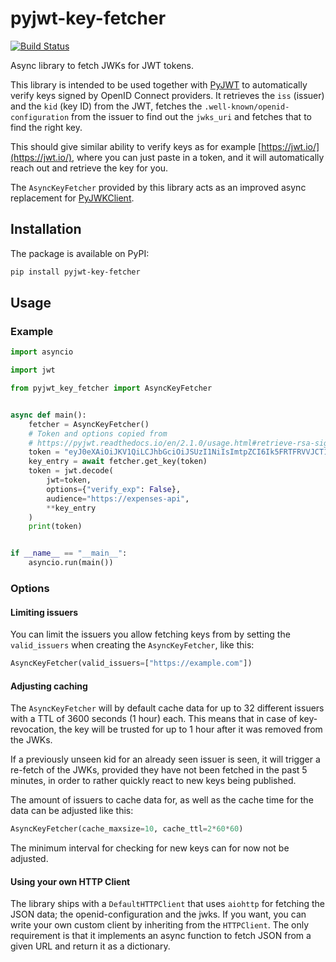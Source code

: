 # pyjwt-key-fetcher

[![Build Status](https://travis-ci.com/digitalliving/pyjwt-key-fetcher.svg?branch=master)](https://travis-ci.com/digitalliving/pyjwt-key-fetcher)

Async library to fetch JWKs for JWT tokens.

This library is intended to be used together with
[PyJWT](https://pyjwt.readthedocs.io/en/stable/) to automatically verify keys signed by
OpenID Connect providers. It retrieves the `iss` (issuer) and the `kid` (key ID) from
the JWT, fetches the `.well-known/openid-configuration` from the issuer to find out the
`jwks_uri` and fetches that to find the right key.

This should give similar ability to verify keys as for example
[https://jwt.io/](https://jwt.io/), where you can just paste in a token, and it will
automatically reach out and retrieve the key for you.

The `AsyncKeyFetcher` provided by this library acts as an improved async replacement for
[PyJWKClient](https://pyjwt.readthedocs.io/en/2.1.0/usage.html#retrieve-rsa-signing-keys-from-a-jwks-endpoint).

## Installation

The package is available on PyPI:

```bash
pip install pyjwt-key-fetcher
```

## Usage

### Example

```python
import asyncio

import jwt

from pyjwt_key_fetcher import AsyncKeyFetcher


async def main():
    fetcher = AsyncKeyFetcher()
    # Token and options copied from
    # https://pyjwt.readthedocs.io/en/2.1.0/usage.html#retrieve-rsa-signing-keys-from-a-jwks-endpoint
    token = "eyJ0eXAiOiJKV1QiLCJhbGciOiJSUzI1NiIsImtpZCI6Ik5FRTFRVVJCT1RNNE16STVSa0ZETlRZeE9UVTFNRGcyT0Rnd1EwVXpNVGsxUWpZeVJrUkZRdyJ9.eyJpc3MiOiJodHRwczovL2Rldi04N2V2eDlydS5hdXRoMC5jb20vIiwic3ViIjoiYVc0Q2NhNzl4UmVMV1V6MGFFMkg2a0QwTzNjWEJWdENAY2xpZW50cyIsImF1ZCI6Imh0dHBzOi8vZXhwZW5zZXMtYXBpIiwiaWF0IjoxNTcyMDA2OTU0LCJleHAiOjE1NzIwMDY5NjQsImF6cCI6ImFXNENjYTc5eFJlTFdVejBhRTJINmtEME8zY1hCVnRDIiwiZ3R5IjoiY2xpZW50LWNyZWRlbnRpYWxzIn0.PUxE7xn52aTCohGiWoSdMBZGiYAHwE5FYie0Y1qUT68IHSTXwXVd6hn02HTah6epvHHVKA2FqcFZ4GGv5VTHEvYpeggiiZMgbxFrmTEY0csL6VNkX1eaJGcuehwQCRBKRLL3zKmA5IKGy5GeUnIbpPHLHDxr-GXvgFzsdsyWlVQvPX2xjeaQ217r2PtxDeqjlf66UYl6oY6AqNS8DH3iryCvIfCcybRZkc_hdy-6ZMoKT6Piijvk_aXdm7-QQqKJFHLuEqrVSOuBqqiNfVrG27QzAPuPOxvfXTVLXL2jek5meH6n-VWgrBdoMFH93QEszEDowDAEhQPHVs0xj7SIzA"
    key_entry = await fetcher.get_key(token)
    token = jwt.decode(
        jwt=token,
        options={"verify_exp": False},
        audience="https://expenses-api",
        **key_entry
    )
    print(token)


if __name__ == "__main__":
    asyncio.run(main())
```

### Options

#### Limiting issuers

You can limit the issuers you allow fetching keys from by setting the `valid_issuers`
when creating the `AsyncKeyFetcher`, like this:

```python
AsyncKeyFetcher(valid_issuers=["https://example.com"])
```

#### Adjusting caching

The `AsyncKeyFetcher` will by default cache data for up to 32 different issuers with a
TTL of 3600 seconds (1 hour) each. This means that in case of key-revocation, the key
will be trusted for up to 1 hour after it was removed from the JWKs.

If a previously unseen kid for an already seen issuer is seen, it will trigger a
re-fetch of the JWKs, provided they have not been fetched in the past 5 minutes, in
order to rather quickly react to new keys being published.

The amount of issuers to cache data for, as well as the cache time for the data can be
adjusted like this:

```python
AsyncKeyFetcher(cache_maxsize=10, cache_ttl=2*60*60)
```

The minimum interval for checking for new keys can for now not be adjusted.

#### Using your own HTTP Client

The library ships with a `DefaultHTTPClient` that uses `aiohttp` for fetching the JSON
data; the openid-configuration and the jwks. If you want, you can write your own custom
client by inheriting from the `HTTPClient`. The only requirement is that it implements
an async function to fetch JSON from a given URL and return it as a dictionary.
